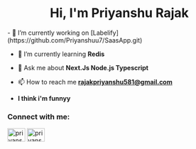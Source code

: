 <h1 align="center">Hi, I'm Priyanshu Rajak</h1>
- 🔭 I’m currently working on [Labelify](https://github.com/Priyanshuu7/SaasApp.git)

- 🌱 I’m currently learning **Redis**

- 💬 Ask me about **Next.Js Node.js Typescript**

- 📫 How to reach me **rajakpriyanshu581@gmail.com**

- **I think i'm funnyy**

<h3 align="left">Connect with me:</h3>
<p align="left">
<a href="https://twitter.com/priyanshu_x7" target="blank"><img align="center" src="https://raw.githubusercontent.com/rahuldkjain/github-profile-readme-generator/master/src/images/icons/Social/twitter.svg" alt="priyanshu_x7" height="30" width="40" /></a>
<a href="https://linkedin.com/in/priyanshu rajak" target="blank"><img align="center" src="https://raw.githubusercontent.com/rahuldkjain/github-profile-readme-generator/master/src/images/icons/Social/linked-in-alt.svg" alt="priyanshu rajak" height="30" width="40" /></a>
</p>



